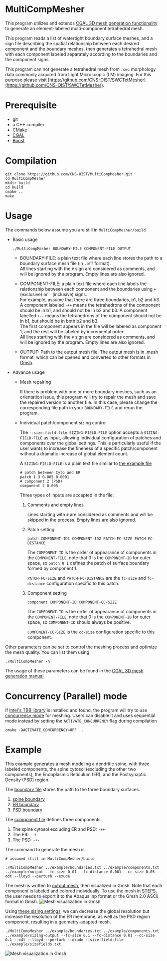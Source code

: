 # MultiCompMesher

This program utilizes and extends [CGAL 3D mesh generation functionality](https://doc.cgal.org/latest/Mesh_3/index.html) to
generate an element-labeled multi-component tetrahedral mesh.


This program reads a list of watertight boundary surface meshes,
and a sign file describing the spatial relationship between each 
desired component and the boundary meshes, then generates a tetrahedral mesh with each component labeled separately according to the boundaries
and the component signs.

This program can not generate a tetrahedral mesh from `.swc` morphology data commonly
acquired from Light Microscopic (LM) imaging. For this purpose please visit [https://github.com/CNS-OIST/SWCTetMesher](https://github.com/CNS-OIST/SWCTetMesher).

# Prerequisite
* git
* a C++ compiler
* [CMake](https://cmake.org/) 
* [CGAL](https://www.cgal.org/) 
* [Boost](https://www.boost.org/) 

# Compilation
```
git clone https://github.com/CNS-OIST/MultiCompMesher.git
cd MultiCompMesher
mkdir build
cd build
cmake ..
make
```

# Usage
The commands below assume you are still in `MultiCompMesher/build`
    
* Basic usage
    ```
    ./MultiCompMesher BOUNDARY-FILE COMPONENT-FILE OUTPUT
    ```
    * BOUNDARY-FILE: a plain text file where each line stores
    the path to a boundary surface mesh file (in `.off` format).  
    All lines starting with the `#` sign are considered as comments,
    and will be ignored by the program. Empty lines are also ignored.

    * COMPONENT-FILE: a plain text file where each line labels
    the relationship between each component and the boundaries
    using `+` (exclusive) or `-` (inclusive) signs.  
    For example,  assume that there are three boundaries, b1, b2 
    and b3. A component labeled `-++` means the tetrahedrons of the 
    component should be in b1, and should not be in b2 and b3. 
    A component labelled `+--` means the tetrahedrons of the component 
    should not be in b1, but should be in both b2 and b3.  
    The first component appears in the file will be labeled as component 1,
    and the rest will be labeled by incremental order.  
    All lines starting with the `#` sign are considered as comments,
    and will be ignored by the program. Empty lines are also ignored.

    * OUTPUT: Path to the output mesh file. The output mesh is in .mesh
    format, which can be opened and converted to other formats in 
    [Gmsh](http://gmsh.info/).

* Advance usage  
    * Mesh repairing
    
        If there is problem with one or more boundary meshes, such as an orientation issue, 
        this program will try to repair the mesh and save
        the repaired version to another file. In this case, please change the
        corresponding file path in your `BOUNDARY-FILE` and rerun the program.

    * Individual patch/component sizing control

        The `--size-field-file SIZING-FIELD-FILE` option accepts a `SIZING-FIELD-FILE` as input, 
        allowing individual configuration of patches and components over the global settings.
        This is particularly useful if the user wants to increase the fineness of a 
        specific patch/component without a dramatic increase of global element count.

        A `SIZING-FIELD-FILE` is a plain text file similar to [the example file](example/sizefields.txt)

        ```
        # patch between Cyto and ER
        patch 1 3 0.005 0.0001
        # component 2 (PSD)
        component 2 0.005
        ```

        Three types of inputs are accepted in the file:
        1. Comments and empty lines
            
            Lines starting with `#` are considered as comments and will be skipped in the process.
            Empty lines are also ignored.

        2. Patch setting

            ```
            patch COMPONENT-ID1 COMPONENT-ID2 PATCH-FC-SIZE PATCH-FC-DISTANCE
            ``` 
            The `COMPONENT-ID` is the order of appearance of components in the `COMPONENT-FILE`,
            note that 0 is the `COMPONENT-ID` for outer space, so `patch 0 1` defines the
            patch of surface boundary formed by component 1.

            `PATCH-FC-SIZE` and `PATCH-FC-DISTANCE` are the `fc-size` and `fc-distance` 
            configuration specific to this patch.

        3. Component setting

            ```
            component COMPONENT-ID COMPONENT-CC-SIZE
            ``` 
            The `COMPONENT-ID` is the order of appearance of components in the `COMPONENT-FILE`,
            note that 0 is the `COMPONENT-ID` for outer space, so `COMPONENT-ID` should always
            be positive.

            `COMPONENT-CC-SIZE` is the `cc-size` configuration specific to this component.
    
Other parameters can be set to control the meshing process and optimize the mesh quality. 
You can list them using

```
./MultiCompMesher -h
```
The usage of these parameters can be found in the 
[CGAL 3D mesh generation manual](https://doc.cgal.org/latest/Mesh_3/index.html).

# Concurrency (Parallel) mode 
    
If [Intel's TBB library](https://software.intel.com/en-us/tbb) is installed and found, 
the program will try to use [concurrency mode](https://github.com/CGAL/cgal/wiki/Concurrency-in-CGAL) 
for meshing. Users can disable it and uses sequential mode instead by setting the `ACTIVATE_CONCURRENCY` flag during compilation

```
cmake -DACTIVATE_CONCURRENCY=OFF ..
```

# Example

This example generates a mesh modeling a dendritic spine, with three
labeled components, the spine cytosol (excluding the other two components), 
the Endoplasmic Reticulum (ER), and the Postsynaptic Density (PSD) region.

The [boundary file](example/boundaries.txt) stores the path to the three
boundary surfaces.  
1. [spine boundary](example/Spine.off)
2. [ER boundary](example/ER.off)
3. [PSD boundary](example/PSD.off)

The [component file](example/components.txt) defines three components.  
1. The spine cytosol excluding ER and PSD: `-++`
2. The ER: `--+`
3. The PSD: `-+-`

The command to generate the mesh is
```
# assumed still in MultiCompMesher/build

./MultiCompMesher ../example/boundaries.txt ../example/components.txt ../example/output --fc-size 0.01 --fc-distance 0.001 --cc-size 0.05 --odt --lloyd --perturb --exude
```
The mesh is written to [output.mesh](example/output.mesh), then visualized
in Gmsh. Note that each component is labeled and colored individually. To use the mesh in [STEPS](http://steps.sourceforge.net), the user needs to
export it to the Abaqus inp format or the Gmsh 2.0 ASCii format in Gmsh.
![Mesh visualization in Gmsh](example/mesh_view.png)

Using [these sizing settings](example/sizefields.txt), we can decrease the global resolution but increase the
resolution of the ER membrane, as well as the PSD region component, resulting in a geometry-adapted mesh.
```
./MultiCompMesher ../example/boundaries.txt ../example/components.txt ../example/sizing-output --fc-size 0.1 --fc-distance 0.01 --cc-size 0.1 --odt --lloyd --perturb --exude --size-field-file ../example/sizefields.txt 
```
![Mesh visualization in Gmsh](example/sizing_mesh_view.png)
